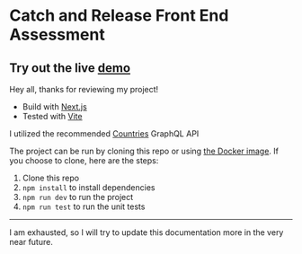 # Catch and Release Front End Assessment

## Try out the live [demo](https://catch-and-release-asssessment.vercel.app/)

Hey all, thanks for reviewing my project!

- Build with [Next.js](https://nextjs.org/)
- Tested with [Vite](https://github.com/vitest-dev/vitest)

I utilized the recommended [Countries](https://countries.trevorblades.com/) GraphQL API

The project can be run by cloning this repo or using [the Docker image](https://hub.docker.com/r/rlibby/c-and-r-assessment). If you choose to clone, here are the steps:

1. Clone this repo
2. `npm install` to install dependencies
3. `npm run dev` to run the project
4. `npm run test` to run the unit tests

----

I am exhausted, so I will try to update this documentation more in the very near future.
